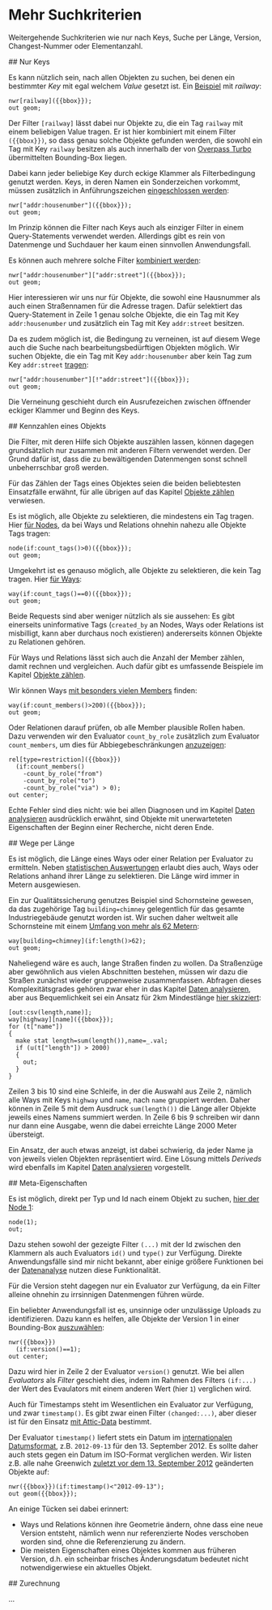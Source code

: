 Mehr Suchkriterien
==================

Weitergehende Suchkriterien wie nur nach Keys, Suche per Länge, Version, Changest-Nummer oder Elementanzahl.

<!--
  Jeweils Eval und ggf. auch Filter
-->

<a name="per_key"/>
## Nur Keys

Es kann nützlich sein,
nach allen Objekten zu suchen, bei denen ein bestimmter _Key_ mit egal welchem _Value_ gesetzt ist.
Ein [Beispiel](https://overpass-turbo.eu/?lat=51.482&lon=-0.0&zoom=17&Q=CGI_STUB) mit _railway_:

    nwr[railway]({{bbox}});
    out geom;

Der Filter `[railway]` lässt dabei nur Objekte zu, die ein Tag `railway` mit einem beliebigen Value tragen.
Er ist hier kombiniert mit einem Filter `({{bbox}})`,
so dass genau solche Objekte gefunden werden,
die sowohl ein Tag mit Key `railway` besitzen
als auch innerhalb der von [Overpass Turbo](../targets/turbo.md#convenience) übermittelten Bounding-Box liegen.

Dabei kann jeder beliebige Key durch eckige Klammer als Filterbedingung genutzt werden.
Keys, in deren Namen ein Sonderzeichen vorkommt, müssen zusätzlich in Anführungszeichen [eingeschlossen werden](https://overpass-turbo.eu/?lat=51.482&lon=-0.0&zoom=17&Q=CGI_STUB):

    nwr["addr:housenumber"]({{bbox}});
    out geom;

Im Prinzip können die Filter nach Keys auch als einziger Filter in einem Query-Statements verwendet werden.
Allerdings gibt es rein von Datenmenge und Suchdauer her kaum einen sinnvollen Anwendungsfall.

Es können auch mehrere solche Filter [kombiniert werden](https://overpass-turbo.eu/?lat=51.482&lon=-0.0&zoom=17&Q=CGI_STUB):

    nwr["addr:housenumber"]["addr:street"]({{bbox}});
    out geom;

Hier interessieren wir uns nur für Objekte,
die sowohl eine Hausnummer als auch einen Straßennamen für die Adresse tragen.
Dafür selektiert das Query-Statement in Zeile 1 genau solche Objekte,
die ein Tag mit Key `addr:housenumber` und zusätzlich ein Tag mit Key `addr:street` besitzen.

Da es zudem möglich ist, die Bedingung zu verneinen,
ist auf diesem Wege auch die Suche nach bearbeitungsbedürftigen Objekten möglich.
Wir suchen Objekte, die ein Tag mit Key `addr:housenumber` aber kein Tag zum Key `addr:street` [tragen](https://overpass-turbo.eu/?lat=51.482&lon=-0.0&zoom=15&Q=CGI_STUB):

    nwr["addr:housenumber"][!"addr:street"]({{bbox}});
    out geom;

Die Verneinung geschieht durch ein Ausrufezeichen zwischen öffnender eckiger Klammer und Beginn des Keys.

<a name="count"/>
## Kennzahlen eines Objekts

Die Filter, mit deren Hilfe sich Objekte auszählen lassen,
können dagegen grundsätzlich nur zusammen mit anderen Filtern verwendet werden.
Der Grund dafür ist, dass die zu bewältigenden Datenmengen sonst schnell unbeherrschbar groß werden.

Für das Zählen der Tags eines Objektes seien die beiden beliebtesten Einsatzfälle erwähnt,
für alle übrigen auf das Kapitel [Objekte zählen](../counting/index.md) verwiesen.

Es ist möglich, alle Objekte zu selektieren, die mindestens ein Tag tragen.
Hier [für Nodes](https://overpass-turbo.eu/?lat=51.482&lon=-0.0&zoom=17&Q=CGI_STUB), da bei Ways und Relations ohnehin nahezu alle Objekte Tags tragen:

    node(if:count_tags()>0)({{bbox}});
    out geom;

Umgekehrt ist es genauso möglich, alle Objekte zu selektieren, die kein Tag tragen.
Hier [für Ways](https://overpass-turbo.eu/?lat=51.482&lon=-0.0&zoom=15&Q=CGI_STUB):

    way(if:count_tags()==0)({{bbox}});
    out geom;

Beide Requests sind aber weniger nützlich als sie aussehen:
Es gibt einerseits uninformative Tags
(`created_by` an Nodes, Ways oder Relations ist misbilligt, kann aber durchaus noch existieren)
andererseits können Objekte zu Relationen gehören.

Für Ways und Relations lässt sich auch die Anzahl der Member zählen, damit rechnen und vergleichen.
Auch dafür gibt es umfassende Beispiele im Kapitel [Objekte zählen](../counting/index.md).

Wir können Ways [mit besonders vielen Members](https://overpass-turbo.eu/?lat=51.482&lon=-0.0&zoom=15&Q=CGI_STUB) finden:

    way(if:count_members()>200)({{bbox}});
    out geom;

Oder Relationen darauf prüfen, ob alle Member plausible Rollen haben.
Dazu verwenden wir den Evaluator `count_by_role` zusätzlich zum Evaluator `count_members`,
um dies für Abbiegebeschränkungen [anzuzeigen](https://overpass-turbo.eu/?lat=51.482&lon=-0.0&zoom=12&Q=CGI_STUB):

    rel[type=restriction]({{bbox}})
      (if:count_members()
        -count_by_role("from")
        -count_by_role("to")
        -count_by_role("via") > 0);
    out center;

Echte Fehler sind dies nicht:
wie bei allen Diagnosen und im Kapitel [Daten analysieren](../analysis/index.md) ausdrücklich erwähnt,
sind Objekte mit unerwarteteten Eigenschaften der Beginn einer Recherche, nicht deren Ende.

<a name="geom"/>
## Wege per Länge

Es ist möglich, die Länge eines Ways oder einer Relation per Evaluator zu ermitteln.
Neben [statistischen Auswertungen](../counting/index.md) erlaubt dies auch,
Ways oder Relations anhand ihrer Länge zu selektieren.
Die Länge wird immer in Metern ausgewiesen.

Ein zur Qualitätssicherung genutzes Beispiel sind Schornsteine gewesen,
da das zugehörige Tag `building=chimney` gelegentlich für das gesamte Industriegebäude genutzt worden ist.
Wir suchen daher weltweit alle Schornsteine mit einem [Umfang von mehr als 62 Metern](https://overpass-turbo.eu/?lat=30.0&lon=-0.0&zoom=1&Q=CGI_STUB):

    way[building=chimney](if:length()>62);
    out geom;

Naheliegend wäre es auch, lange Straßen finden zu wollen.
Da Straßenzüge aber gewöhnlich aus vielen Abschnitten bestehen,
müssen wir dazu die Straßen zunächst wieder gruppenweise zusammenfassen.
Abfragen dieses Komplexitätsgrades gehören zwar eher in das Kapitel [Daten analysieren](../analysis/index.md),
aber aus Bequemlichkeit sei ein Ansatz für 2km Mindestlänge [hier skizziert](https://overpass-turbo.eu/?lat=51.482&lon=-0.0&zoom=14&Q=CGI_STUB):

    [out:csv(length,name)];
    way[highway][name]({{bbox}});
    for (t["name"])
    {
      make stat length=sum(length()),name=_.val;
      if (u(t["length"]) > 2000)
      {
        out;
      }
    }

Zeilen 3 bis 10 sind eine Schleife,
in der die Auswahl aus Zeile 2, nämlich alle Ways mit Keys `highway` und `name`,
nach `name` gruppiert werden.
Daher können in Zeile 5 mit dem Ausdruck `sum(length())` die Länge aller Objekte jeweils eines Namens summiert werden.
In Zeile 6 bis 9 schreiben wir dann nur dann eine Ausgabe, wenn die dabei erreichte Länge 2000 Meter übersteigt.

Ein Ansatz, der auch etwas anzeigt, ist dabei schwierig,
da jeder Name ja von jeweils vielen Objekten repräsentiert wird.
Eine Lösung mittels _Deriveds_ wird ebenfalls im Kapitel [Daten analysieren](../analysis/index.md) vorgestellt.

<a name="meta"/>
## Meta-Eigenschaften

Es ist möglich, direkt per Typ und Id nach einem Objekt zu suchen,
[hier der Node 1](https://overpass-turbo.eu/?lat=51.478&lon=-0.0&zoom=17&Q=CGI_STUB):

    node(1);
    out;

Dazu stehen sowohl der gezeigte Filter `(...)` mit der Id zwischen den Klammern
als auch Evaluators `id()` und `type()` zur Verfügung.
Direkte Anwendungsfälle sind mir nicht bekannt,
aber einige größere Funktionen bei der [Datenanalyse](../analysis/index.md) nutzen diese Funktionalität.

Für die Version steht dagegen nur ein Evaluator zur Verfügung,
da ein Filter alleine ohnehin zu irrsinnigen Datenmengen führen würde.

Ein beliebter Anwendungsfall ist es, unsinnige oder unzulässige Uploads zu identifizieren.
Dazu kann es helfen, alle Objekte der Version 1 in einer Bounding-Box [auszuwählen](https://overpass-turbo.eu/?lat=51.478&lon=-0.0&zoom=17&Q=CGI_STUB):

    nwr({{bbox}})
      (if:version()==1);
    out center;

Dazu wird hier in Zeile 2 der Evaluator `version()` genutzt.
Wie bei allen _Evaluators_ als _Filter_ geschieht dies,
indem im Rahmen des Filters `(if:...)` der Wert des Evaulators mit einem anderen Wert (hier `1`) verglichen wird.

Auch für Timestamps steht im Wesentlichen ein Evaluator zur Verfügung, und zwar `timestamp()`.
Es gibt zwar einen Filter `(changed:...)`,
aber dieser ist für den Einsatz [mit Attic-Data](../analysis/index.md) bestimmt.

Der Evaluator `timestamp()` liefert stets ein Datum im [internationalen Datumsformat](https://de.wikipedia.org/wiki/ISO_8601),
z.B. `2012-09-13` für den 13. September 2012.
Es sollte daher auch stets gegen ein Datum im ISO-Format verglichen werden.
Wir listen z.B. alle nahe Greenwich [zuletzt vor dem 13. September 2012](https://overpass-turbo.eu/?lat=51.478&lon=-0.0&zoom=16&Q=CGI_STUB) geänderten Objekte auf:

    nwr({{bbox}})(if:timestamp()<"2012-09-13");
    out geom({{bbox}});

An einige Tücken sei dabei erinnert:

* Ways und Relations können ihre Geometrie ändern, ohne dass eine neue Version entsteht,
  nämlich wenn nur referenzierte Nodes verschoben worden sind, ohne die Referenzierung zu ändern.
* Die meisten Eigenschaften eines Objektes kommen aus früheren Version,
  d.h. ein scheinbar frisches Änderungsdatum bedeutet nicht notwendigerwiese ein aktuelles Objekt.

<a name="attribution"/>
## Zurechnung

...
<!--
  Username
  Changeset-Id
-->
